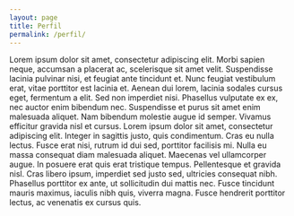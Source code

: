 ```yaml
---
layout: page
title: Perfil
permalink: /perfil/
---
```


Lorem ipsum dolor sit amet, consectetur adipiscing elit. Morbi sapien neque, accumsan a placerat ac, scelerisque sit amet velit. Suspendisse lacinia pulvinar nisi, et feugiat ante tincidunt et. Nunc feugiat vestibulum erat, vitae porttitor est lacinia et. Aenean dui lorem, lacinia sodales cursus eget, fermentum a elit. Sed non imperdiet nisi. Phasellus vulputate ex ex, nec auctor enim bibendum nec. Suspendisse et purus sit amet enim malesuada aliquet. Nam bibendum molestie augue id semper. Vivamus efficitur gravida nisl et cursus. Lorem ipsum dolor sit amet, consectetur adipiscing elit. Integer in sagittis justo, quis condimentum. Cras eu nulla lectus. Fusce erat nisi, rutrum id dui sed, porttitor facilisis mi. Nulla eu massa consequat diam malesuada aliquet. Maecenas vel ullamcorper augue. In posuere erat quis erat tristique tempus. Pellentesque et gravida nisl. Cras libero ipsum, imperdiet sed justo sed, ultricies consequat nibh. Phasellus porttitor ex ante, ut sollicitudin dui mattis nec. Fusce tincidunt mauris maximus, iaculis nibh quis, viverra magna. Fusce hendrerit porttitor lectus, ac venenatis ex cursus quis.